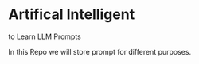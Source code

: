 # Artifical Intelligent
to Learn LLM Prompts

In this Repo we will store prompt for different purposes.
